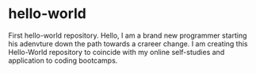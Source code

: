 # hello-world
First hello-world repository.
Hello, I am a brand new programmer starting his adenvture down the path towards a crareer change. I am creating this Hello-World repository to coincide with my online self-studies and application to coding bootcamps. 

